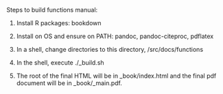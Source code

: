 Steps to build functions manual:

1.  Install R packages:  bookdown

2.  Install on OS and ensure on PATH: pandoc, pandoc-citeproc,
pdflatex

3.  In a shell, change directories to this directory, <stan>/src/docs/functions

4.  In the shell, execute ./_build.sh

5.  The root of the final HTML will be in _book/index.html and the final pdf document will be in \_book/\_main.pdf.
